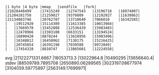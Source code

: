 	|1 byte	|4 byte	|mmap	|sendfile	|fork|
	|21028448499	|17415249	|12747543	|13196718	|16074807|
	|21204281750	|21259027	|9370809	|12192927	|11639863|
	|21134083746	|20762787	|13710640	|7066010	|16342585|
	|	|19512920	|15114309	|11613385	|10013984|
	|	|17669570	|15452088	|12536439	|15983403|
	|	|12478966	|13303108	|6633151	|13194524|
	|	|16890420	|8878244	|13628956	|15903406|
	|	|16348012	|16450962	|7130175	|15216425|
	|	|20745854	|16391198	|7039588	|9972849|
	|	|17454328	|8810747	|13865601	|12224558|
avg	|21122271331.6667	|18053713.3	|13022964.8	|10490295	|13656640.4|
stdev	|88509789.7895708	|2650890.06289565	|3023197.08677974	|3104059.59775897	|2563149.17699971|
